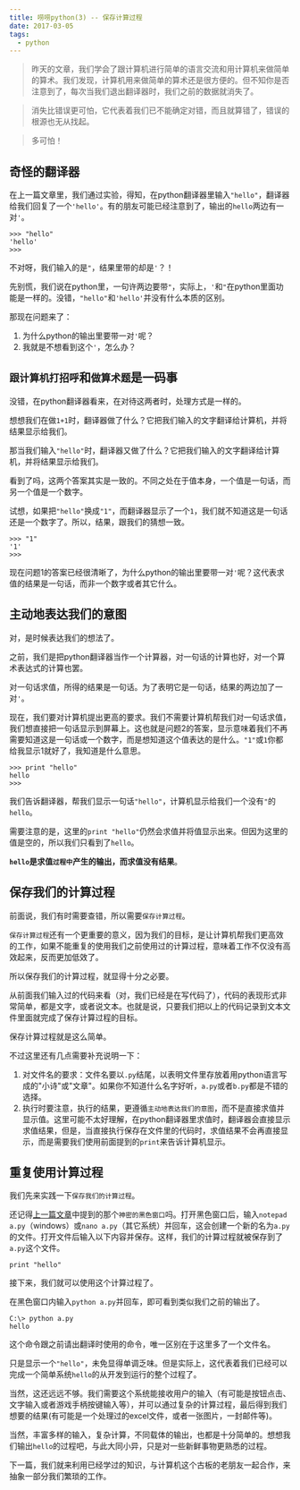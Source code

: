 ```yaml
---
title: 唠唠python(3) -- 保存计算过程
date: 2017-03-05
tags:
  - python
---
```


> 昨天的文章，我们学会了跟计算机进行简单的语言交流和用计算机来做简单的算术。我们发现，计算机用来做简单的算术还是很方便的。但不知你是否注意到了，每次当我们退出翻译器时，我们之前的数据就消失了。

> 消失比错误更可怕，它代表着我们已不能确定对错，而且就算错了，错误的根源也无从找起。

> 多可怕！

## 奇怪的翻译器

在上一篇文章里，我们通过实验，得知，在python翻译器里输入`"hello"`，翻译器给我们回复了一个`'hello'`。有的朋友可能已经注意到了，输出的`hello`两边有一对`'`。

```
>>> "hello"
'hello'
>>>
```

不对呀，我们输入的是`"`，结果里带的却是`'`？！

先别慌，我们说在python里，一句许两边要带`"`，实际上，`'`和`"`在python里面功能是一样的。没错，`"hello"`和`'hello'`并没有什么本质的区别。

那现在问题来了：

1. 为什么python的输出里要带一对`'`呢？
2. 我就是不想看到这个`'`，怎么办？

## `跟计算机打招呼`和`做算术题`是一码事

没错，在python翻译器看来，在对待这两者时，处理方式是一样的。

想想我们在做`1+1`时，翻译器做了什么？它把我们输入的文字翻译给计算机，并将结果显示给我们。

那当我们输入`"hello"`时，翻译器又做了什么？它把我们输入的文字翻译给计算机，并将结果显示给我们。

看到了吗，这两个答案其实是一致的。不同之处在于值本身，一个值是一句话，而另一个值是一个数字。

试想，如果把`"hello"`换成`"1"`，而翻译器显示了一个`1`，我们就不知道这是一句话还是一个数字了。所以，结果，跟我们的猜想一致。

```
>>> "1"
'1'
>>>
```

现在问题1的答案已经很清晰了，为什么python的输出里要带一对`'`呢？这代表求值的结果是一句话，而非一个数字或者其它什么。

## 主动地表达我们的意图

对，是时候表达我们的想法了。

之前，我们是把python翻译器当作一个计算器，对一句话的计算也好，对一个算术表达式的计算也罢。

对一句话求值，所得的结果是一句话。为了表明它是一句话，结果的两边加了一对`'`。

现在，我们要对计算机提出更高的要求。我们不需要计算机帮我们对一句话求值，我们想直接把一句话显示到屏幕上。这也就是问题2的答案，显示意味着我们不再需要知道这是一句话或一个数字，而是想知道这个值表达的是什么。`"1"`或`1`你都给我显示1就好了，我知道是什么意思。

```
>>> print "hello"
hello
>>>
```

我们告诉翻译器，帮我们显示一句话`"hello"`，计算机显示给我们一个没有`"`的`hello`。

需要注意的是，这里的`print "hello"`仍然会求值并将值显示出来。但因为这里的值是空的，所以我们只看到了`hello`。

**`hello`是求值`过程中`产生的输出，而求值没有结果**。

## 保存我们的计算过程

前面说，我们有时需要查错，所以需要`保存计算过程`。

`保存计算过程`还有一个更重要的意义，因为我们的目标，是让计算机帮我们更高效的工作，如果不能重复的使用我们之前使用过的计算过程，意味着工作不仅没有高效起来，反而更加低效了。

所以保存我们的计算过程，就显得十分之必要。

从前面我们输入过的代码来看（对，我们已经是在写代码了），代码的表现形式非常简单，都是文字，或者说文本。也就是说，只要我们把以上的代码记录到文本文件里面就完成了保存计算过程的目标。

保存计算过程就是这么简单。

不过这里还有几点需要补充说明一下：

1. 对文件名的要求：文件名要以`.py`结尾，以表明文件里存放着用python语言写成的"小诗"或"文章"。如果你不知道什么名字好听，`a.py`或者`b.py`都是不错的选择。
2. 执行时要注意，执行的结果，更遵循`主动地表达我们的意图`，而不是直接求值并显示值。这里可能不太好理解，在python翻译器里求值时，翻译器会直接显示求值结果，但是，当直接执行保存在文件里的代码时，求值结果不会再直接显示，而是需要我们使用前面提到的`print`来告诉计算机显示。

## 重复使用计算过程

我们先来实践一下`保存我们的计算过程`。

还记得[上一篇文章](/2017/03/04/python-abc.html)中提到的那个`神密的黑色窗口`吗。打开黑色窗口后，输入`notepad a.py`（windows）或`nano a.py`（其它系统）并回车，这会创建一个新的名为`a.py`的文件。打开文件后输入以下内容并保存。这样，我们的计算过程就被保存到了`a.py`这个文件。

```
print "hello"
```

接下来，我们就可以使用这个计算过程了。

在黑色窗口内输入`python a.py`并回车，即可看到类似我们之前的输出了。

```
C:\> python a.py
hello
```

这个命令跟之前请出翻译时使用的命令，唯一区别在于这里多了一个文件名。

只是显示一个`"hello"`，未免显得单调乏味。但是实际上，这代表着我们已经可以完成一个简单系统`hello`的从开发到运行的整个过程了。

当然，这还远远不够。我们需要这个系统能接收用户的输入（有可能是按钮点击、文字输入或者游戏手柄按键输入等），并可以通过复杂的计算过程，最后得到我们想要的结果(有可能是一个处理过的excel文件，或者一张图片，一封邮件等)。

当然，丰富多样的输入，复杂计算，不同载体的输出，也都是十分简单的。想想我们输出`hello`的过程吧，与此大同小异，只是对一些新鲜事物更熟悉的过程。

下一篇，我们就来利用已经学过的知识，与计算机这个古板的老朋友一起合作，来抽象一部分我们繁琐的工作。
